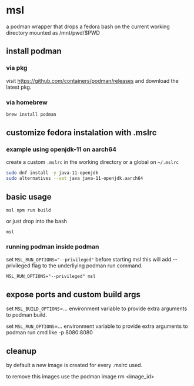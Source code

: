 # msl

a podman wrapper that drops a fedora bash on the current working directory mounted as /mnt/pwd/$PWD

## install podman

### via pkg

visit https://github.com/containers/podman/releases and download the latest pkg.

### via homebrew

```bash
brew install podman
```

## customize fedora instalation with .mslrc

### example using openjdk-11 on aarch64

create a custom ```.mslrc``` in the working directory or a global on ```~/.mslrc```

```bash
sudo dnf install -y java-11-openjdk
sudo alternatives --set java java-11-openjdk.aarch64
```

## basic usage

```msl npm run build```

or just drop into the bash

```msl```

### running podman inside podman

set ```MSL_RUN_OPTIONS="--privileged"``` before starting msl this will add --privileged flag to the underliying podman run command.

```MSL_RUN_OPTIONS="--privileged" msl```

## expose ports and custom build args

set ```MSL_BUILD_OPTIONS```=... environment variable to provide extra arguments to podman build.

set ```MSL_RUN_OPTIONS```=... environment variable to provide extra arguments to podman run cmd like -p 8080:8080


## cleanup

by default a new image is created for every .mslrc used.

to remove this images use the podman image rm <image_id>